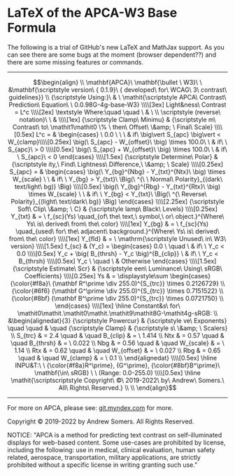 # LaTeX of the APCA-W3 Base Formula
The following is a trial of GitHub's new LaTeX and MathJax support. As you can see there are some bugs at the moment (browser dependent??) and there are some missing features or commands.

----

```math
\begin{align} \\
\mathbf{APCA}\ \mathbf{\bullet \ W3}\ \ &\mathbf{\scriptstyle version\ { 0.1.9}\ { developed\ for\ WCAG\  3\ contrast\ guidelines}} \\
{\scriptstyle Using:}\ & \ \mathit{\scriptstyle APCA\ Contrast\ Prediction\ Equation\ \ 0.0.98G-4g-base-W3} \\\\[3ex]
Light&ness\ Contrast = L^c \\\\[2ex]
\textstyle Where:\quad \quad \ & \ \\
\scriptstyle (reverse\ notation)\ \ & \\\\[1ex]

{\scriptstyle Clamp\ Minimu} & {\scriptstyle m\ Contrast\ to\ \mathit1\mathit0 \% \ then\ Offset\ \&amp; \ Final\ Scale} \\\\[0.5ex]
L^c = & \begin{cases}
  \ 0.0 \  \  \                                      & if\ \big\vert S_{apc} \big\vert < W_{clamp}\\\\[0.25ex]
  \big(\ S_{apc} - W_{offset}\ \big) \times 100.0\ \ & if\ \ S_{apc}\ > 0 \\\\[0.5ex]
  \big(\ S_{apc} + W_{offset}\ \big) \times 100.0\ \ & if\ \ S_{apc}\ < 0
\end{cases} \\\\[1.5ex]

{\scriptstyle Determine\ Polar} & {\scriptstyle ity,\ Find\ Lightness\ Difference,\ \&amp; \ Scale} \\\\[0.25ex]
S_{apc} = & \begin{cases}
\big(\ Y_{bg}^{Nbg} - Y_{txt}^{Ntx}\ \big) \times W_{scale} \ \ & if\ \ Y_{bg} > Y_{txt}\ \Big(\ ^{\ \ Normal\ Polarity}_{(dark\ text/light\ bg)} \Big) \\\\[0.5ex]
\big(\ Y_{bg}^{Rbg} - Y_{txt}^{Rtx}\ \big) \times W_{scale} \ \ & if\ \ Y_{bg} < Y_{txt}\ \Big(\ ^{\  Reverse\ Polarity}_{(light\ text/dark\ bg)} \Big)
\end{cases}  \\\\[2.25ex]

{\scriptstyle Soft\ Clip\ \&amp; \ C} & {\scriptstyle lamp\ Black\ Levels} \\\\[0.25ex]
Y_{txt} & = \ f_{sc}(Ys) \quad_{of\ the\ text,\ symbol,\ or\ object.}^{Where\ Ys\ is\ derived\ from\ the\ color} \\\\[1ex]
Y_{bg} & = \ f_{sc}(Ys) \quad_{used\ for\ the\ adjacent\ background.}^{Where\ Ys\ is\ derived\ from\ the\ color} \\\\[1ex]
Y_{fld} & = \ \mathrm{\scriptstyle Unused\ in\ W3\ version} \\\\[1.5ex]
f_{sc} & (Y_c) = \begin{cases}
  0.0   \ \quad                                \ & if\ \ Y_c  <  0.0 \\\\[0.5ex]
  Y_c + \big( B_{thrsh} - Y_c \big)^{B_{clip}} \ & if\ \ Y_c  <  B_{thrsh} \\\\[0.5ex]
  Y_c   \ \quad                                \ & Otherwise
\end{cases}  \\\\[1.5ex]

{\scriptstyle Estimate\ Scr} & {\scriptstyle een\ Luminance\ Using\ sRGB\ Coefficients} \\\\[0.25ex]
Ys & = \displaystyle\sum \begin{cases} 
{\color{#f8a}\ (\mathbf R^\prime \div 255.0)^{S_{trc}} \times 0.2126729} \\
{\color{#6f6} (\mathbf G^\prime \div 255.0)^{S_{trc}} \times 0.7151522} \\
{\color{#8bf} (\mathbf B^\prime \div 255.0)^{S_{trc}} \times 0.0721750} \\ 
\end{cases}  \\\\[1ex]
\hline 
Constant&s\ for\  \mathit0\mathit.\mathit0\mathit.\mathit9\mathit8G-\mathit4g-sRGB: \\
&\begin{alignedat}{3}
{\scriptstyle Powercur} & {\scriptstyle ve\ Exponents} \quad \quad & \quad {\scriptstyle Clamp} & {\scriptstyle s\ \&amp; \ Scalers} \\
S_{trc} & = 2.4 \quad & \quad  B_{clip} & = \  1.414 \\
   Ntx & = 0.57 \quad & \quad  B_{thrsh} & = \  0.022 \\
   Nbg & = 0.56 \quad & \quad  W_{scale} & = \  1.14 \\
   Rtx & = 0.62 \quad & \quad  W_{offset} & = \  0.027 \\
   Rbg & = 0.65 \quad & \quad  W_{clamp} & = \  0.1  \\
\end{alignedat}  \\\\[0.5ex]
\hline 
INPU&T:\ \ {\color{#f8a}R^\prime}, {G^\prime}, {\color{#8bf}B^\prime}\ \mathbf{\in\ sRGB} \ \ (Range: 0.0-255.0) \\\\[0.5ex]
\hline 
\mathit{\scriptscriptstyle Copyright\ ©\ 2019-2022\ by\ Andrew\ Somers.\ All\ Rights\ Reserved.} \\
\\
\end{align}
```

----

For more on APCA, please see: [git.myndex.com](https://git.myndex.com) for more.

Copyright © 2019-2022 by Andrew Somers. All Rights Reserved.

NOTICE: "APCA is a method for predicting text contrast on self-illuminated displays for web-based content. Some use-cases are prohibited by license, including the following: use in medical, clinical evaluation, human safety related, aerospace, transportation, military applications, are strictly prohibited without a specific license in writing granting such use."
